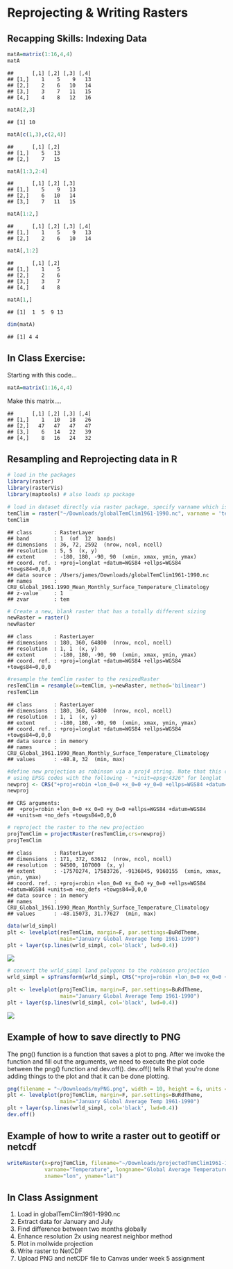 Reprojecting & Writing Rasters
================

Recapping Skills: Indexing Data
-------------------------------

``` r
matA=matrix(1:16,4,4)
matA
```

    ##      [,1] [,2] [,3] [,4]
    ## [1,]    1    5    9   13
    ## [2,]    2    6   10   14
    ## [3,]    3    7   11   15
    ## [4,]    4    8   12   16

``` r
matA[2,3]
```

    ## [1] 10

``` r
matA[c(1,3),c(2,4)]
```

    ##      [,1] [,2]
    ## [1,]    5   13
    ## [2,]    7   15

``` r
matA[1:3,2:4]
```

    ##      [,1] [,2] [,3]
    ## [1,]    5    9   13
    ## [2,]    6   10   14
    ## [3,]    7   11   15

``` r
matA[1:2,]
```

    ##      [,1] [,2] [,3] [,4]
    ## [1,]    1    5    9   13
    ## [2,]    2    6   10   14

``` r
matA[,1:2]
```

    ##      [,1] [,2]
    ## [1,]    1    5
    ## [2,]    2    6
    ## [3,]    3    7
    ## [4,]    4    8

``` r
matA[1,]
```

    ## [1]  1  5  9 13

``` r
dim(matA)
```

    ## [1] 4 4

In Class Exercise:
------------------

Starting with this code...

``` r
matA=matrix(1:16,4,4)
```

Make this matrix....

    ##      [,1] [,2] [,3] [,4]
    ## [1,]    1   10   18   26
    ## [2,]   47   47   47   47
    ## [3,]    6   14   22   39
    ## [4,]    8   16   24   32

Resampling and Reprojecting data in R
-------------------------------------

``` r
# load in the packages
library(raster)
library(rasterVis)
library(maptools) # also loads sp package

# load in dataset directly via raster package, specify varname which is 'tem' for 'temperature' 
temClim = raster("~/Downloads/globalTemClim1961-1990.nc", varname = 'tem')
temClim
```

    ## class       : RasterLayer 
    ## band        : 1  (of  12  bands)
    ## dimensions  : 36, 72, 2592  (nrow, ncol, ncell)
    ## resolution  : 5, 5  (x, y)
    ## extent      : -180, 180, -90, 90  (xmin, xmax, ymin, ymax)
    ## coord. ref. : +proj=longlat +datum=WGS84 +ellps=WGS84 +towgs84=0,0,0 
    ## data source : /Users/james/Downloads/globalTemClim1961-1990.nc 
    ## names       : CRU_Global_1961.1990_Mean_Monthly_Surface_Temperature_Climatology 
    ## z-value     : 1 
    ## zvar        : tem

``` r
# Create a new, blank raster that has a totally different sizing
newRaster = raster()
newRaster
```

    ## class       : RasterLayer 
    ## dimensions  : 180, 360, 64800  (nrow, ncol, ncell)
    ## resolution  : 1, 1  (x, y)
    ## extent      : -180, 180, -90, 90  (xmin, xmax, ymin, ymax)
    ## coord. ref. : +proj=longlat +datum=WGS84 +ellps=WGS84 +towgs84=0,0,0

``` r
#resample the temClim raster to the resizedRaster
resTemClim = resample(x=temClim, y=newRaster, method='bilinear')
resTemClim
```

    ## class       : RasterLayer 
    ## dimensions  : 180, 360, 64800  (nrow, ncol, ncell)
    ## resolution  : 1, 1  (x, y)
    ## extent      : -180, 180, -90, 90  (xmin, xmax, ymin, ymax)
    ## coord. ref. : +proj=longlat +datum=WGS84 +ellps=WGS84 +towgs84=0,0,0 
    ## data source : in memory
    ## names       : CRU_Global_1961.1990_Mean_Monthly_Surface_Temperature_Climatology 
    ## values      : -48.8, 32  (min, max)

``` r
#define new projection as robinson via a proj4 string. Note that this can also be achieved
# using EPSG codes with the following - "+init=epsg:4326" for longlat
newproj <- CRS("+proj=robin +lon_0=0 +x_0=0 +y_0=0 +ellps=WGS84 +datum=WGS84 +units=m +no_defs" )
newproj
```

    ## CRS arguments:
    ##  +proj=robin +lon_0=0 +x_0=0 +y_0=0 +ellps=WGS84 +datum=WGS84
    ## +units=m +no_defs +towgs84=0,0,0

``` r
# reproject the raster to the new projection
projTemClim = projectRaster(resTemClim,crs=newproj)
projTemClim
```

    ## class       : RasterLayer 
    ## dimensions  : 171, 372, 63612  (nrow, ncol, ncell)
    ## resolution  : 94500, 107000  (x, y)
    ## extent      : -17570274, 17583726, -9136845, 9160155  (xmin, xmax, ymin, ymax)
    ## coord. ref. : +proj=robin +lon_0=0 +x_0=0 +y_0=0 +ellps=WGS84 +datum=WGS84 +units=m +no_defs +towgs84=0,0,0 
    ## data source : in memory
    ## names       : CRU_Global_1961.1990_Mean_Monthly_Surface_Temperature_Climatology 
    ## values      : -48.15073, 31.77627  (min, max)

``` r
data(wrld_simpl)
plt <- levelplot(resTemClim, margin=F, par.settings=BuRdTheme,
                 main="January Global Average Temp 1961-1990")
plt + layer(sp.lines(wrld_simpl, col='black', lwd=0.4))
```

![](Week5_Reprojecting_files/figure-markdown_github/unnamed-chunk-4-1.png)

``` r
# convert the wrld_simpl land polygons to the robinson projection
wrld_simpl = spTransform(wrld_simpl, CRS("+proj=robin +lon_0=0 +x_0=0 +y_0=0 +ellps=WGS84 +datum=WGS84 +units=m +no_defs" ))

plt <- levelplot(projTemClim, margin=F, par.settings=BuRdTheme,
                 main="January Global Average Temp 1961-1990")
plt + layer(sp.lines(wrld_simpl, col='black', lwd=0.4))
```

![](Week5_Reprojecting_files/figure-markdown_github/unnamed-chunk-4-2.png)

Example of how to save directly to PNG
--------------------------------------

The png() function is a function that saves a plot to png. After we invoke the function and fill out the arguments, we need to execute the plot code between the png() function and dev.off(). dev.off() tells R that you're done adding things to the plot and that it can be done plotting.

``` r
png(filename = "~/Downloads/myPNG.png", width = 10, height = 6, units = 'in',res=100)
plt <- levelplot(projTemClim, margin=F, par.settings=BuRdTheme,
                 main="January Global Average Temp 1961-1990")
plt + layer(sp.lines(wrld_simpl, col='black', lwd=0.4))
dev.off()
```

Example of how to write a raster out to geotiff or netcdf
---------------------------------------------------------

``` r
writeRaster(x=projTemClim, filename="~/Downloads/projectedTemClim1961-1990.tif", format='GTiff',
            varname="Temperature", longname="Global Average Temperature January 1960-1990",
            xname="lon", yname="lat")
```

In Class Assignment
-------------------

1.  Load in globalTemClim1961-1990.nc
2.  Extract data for January and July
3.  Find difference between two months globally
4.  Enhance resolution 2x using nearest neighbor method
5.  Plot in mollwide projection
6.  Write raster to NetCDF
7.  Upload PNG and netCDF file to Canvas under week 5 assignment
